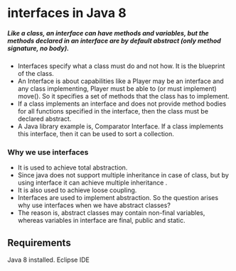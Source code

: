 # interfaces in Java 8
##### Like a class, an interface can have methods and variables, but the methods declared in an interface are by default abstract (only method signature, no body).  

- Interfaces specify what a class must do and not how. It is the blueprint of the class.
- An Interface is about capabilities like a Player may be an interface and any class implementing, Player must be able to (or must implement) move(). So it specifies a set of methods that the class has to implement.
- If a class implements an interface and does not provide method bodies for all functions specified in the interface, then the class must be declared abstract.
- A Java library example is, Comparator Interface. If a class implements this interface, then it can be used to sort a collection.

### Why we use interfaces
- It is used to achieve total abstraction.
- Since java does not support multiple inheritance in case of class, but by using interface it can achieve multiple inheritance .
- It is also used to achieve loose coupling.
- Interfaces are used to implement abstraction. So the question arises why use interfaces when we have abstract classes?
- The reason is, abstract classes may contain non-final variables, whereas variables in interface are final, public and static. 

## Requirements

Java 8 installed.
Eclipse IDE


